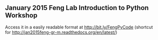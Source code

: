 ## January 2015 Feng Lab Introduction to Python Workshop

Access it in a easily readable format at http://bit.ly/FengPyCode (shortcut for http://jan2015feng-gr-m.readthedocs.org/en/latest/)

